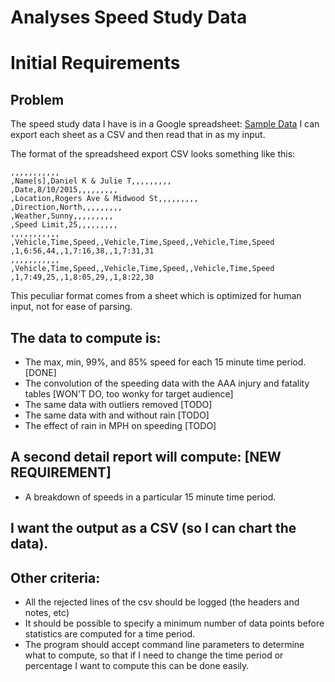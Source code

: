 # Analyses Speed Study Data

# Initial Requirements

## Problem
The speed study data I have is in a Google spreadsheet: [Sample Data](https://goo.gl/yvidBb)
I can export each sheet as a CSV and then read that in as my input.

The format of the spreadsheed export CSV looks something like this:

```
,,,,,,,,,,,
,Name[s],Daniel K & Julie T,,,,,,,,,
,Date,8/10/2015,,,,,,,,,
,Location,Rogers Ave & Midwood St,,,,,,,,,
,Direction,North,,,,,,,,,
,Weather,Sunny,,,,,,,,,
,Speed Limit,25,,,,,,,,,
,,,,,,,,,,,
,Vehicle,Time,Speed,,Vehicle,Time,Speed,,Vehicle,Time,Speed
,1,6:56,44,,1,7:16,38,,1,7:31,31
,,,,,,,,,,,
,Vehicle,Time,Speed,,Vehicle,Time,Speed,,Vehicle,Time,Speed
,1,7:49,25,,1,8:05,29,,1,8:22,30
```

This peculiar format comes from a sheet which is optimized for human input,
not for ease of parsing.

## The data to compute is:
* The max, min, 99%, and 85% speed for each 15 minute time period. [DONE]
* The convolution of the speeding data with the AAA injury and fatality tables [WON'T DO, too wonky for target audience]
* The same data with outliers removed [TODO]
* The same data with and without rain [TODO]
* The effect of rain in MPH on speeding [TODO]

## A second detail report will compute: [NEW REQUIREMENT]
* A breakdown of speeds in a particular 15 minute time period.

## I want the output as a CSV (so I can chart the data).

## Other criteria:
* All the rejected lines of the csv should be logged (the headers and notes, etc)
* It should be possible to specify a minimum number of data points before statistics are computed for a time period.
* The program should accept command line parameters to determine what to compute, so that if I need to change the time period or percentage I want to compute this can be done easily.
